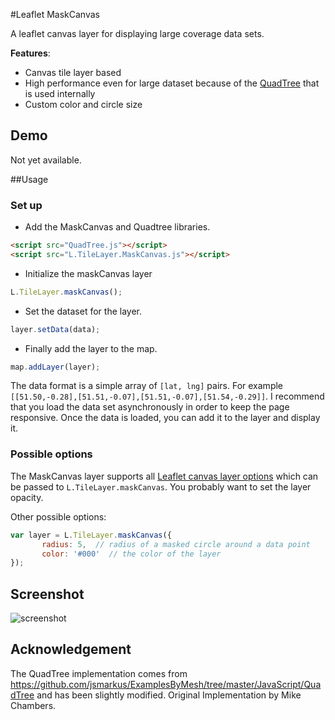 #Leaflet MaskCanvas

A leaflet canvas layer for displaying large coverage data sets.

__Features__:

* Canvas tile layer based
* High performance even for large dataset because of the [QuadTree](https://en.wikipedia.org/wiki/Quadtree) that is used internally
* Custom color and circle size

## Demo

Not yet available.

##Usage

### Set up

* Add the MaskCanvas and Quadtree libraries.

```html
<script src="QuadTree.js"></script>
<script src="L.TileLayer.MaskCanvas.js"></script>
```

* Initialize the maskCanvas layer

```javascript
L.TileLayer.maskCanvas();
```

* Set the dataset for the layer.

```javascript
layer.setData(data);
```

* Finally add the layer to the map.

```javascript
map.addLayer(layer);
```

The data format is a simple array of `[lat, lng]` pairs. For example `[[51.50,-0.28],[51.51,-0.07],[51.51,-0.07],[51.54,-0.29]]`. I recommend that you load the data set asynchronously in order to keep the page responsive. Once the data is loaded, you can add it to the layer and display it.

### Possible options

The MaskCanvas layer supports all [Leaflet canvas layer options](http://leafletjs.com/reference.html#tilelayer-options) which can be passed to `L.TileLayer.maskCanvas`. You probably want to set the layer opacity.

Other possible options:

```javascript
var layer = L.TileLayer.maskCanvas({
       radius: 5,  // radius of a masked circle around a data point
       color: '#000'  // the color of the layer
});
```

## Screenshot

![screenshot](https://raw.github.com/domoritz/leaflet-maskcanvas/master/screenshot.png "Screenshot showing mask canvas layer")

## Acknowledgement

The QuadTree implementation comes from https://github.com/jsmarkus/ExamplesByMesh/tree/master/JavaScript/QuadTree and has been slightly modified. Original Implementation by Mike Chambers.
